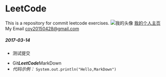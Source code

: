 # LeetCode
This is a repository for commit leetcode exercises.
![我的头像](https://avatars0.githubusercontent.com/u/20471034?v=3&s=460)
[我的个人主页](thecoy.github.io)
My Email <coy20150428@gmail.com> 

##### 2017-03-14
- 测试提交
* Git***LeetCode***MarkDown 
* *代码示例：* `System.out.println("Hello,MarkDown")`

